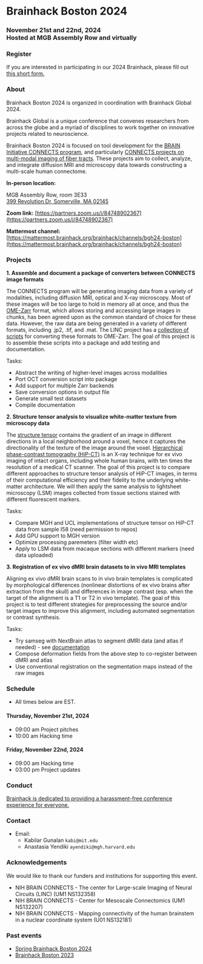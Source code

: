 
# Brainhack Boston 2024
### November 21st and 22nd, 2024 <BR> Hosted at MGB Assembly Row and virtually

### Register

If you are interested in participating in our 2024 Brainhack, please fill out [this short form.](https://forms.gle/rjnX8opcLvorguEk8)

### About
Brainhack Boston 2024 is organized in coordination with Brainhack Global 2024.

Brainhack Global is a unique conference that convenes researchers from across the globe and a myriad of disciplines to work together on innovative projects related to neuroscience.

Brainhack Boston 2024 is focused on tool development for the [BRAIN Initiative CONNECTS program](https://www.ninds.nih.gov/news-events/highlights-announcements/nih-brain-initiative-launches-projects-develop-innovative-technologies-map-brain-incredible-detail), and particularly [CONNECTS projects on multi-modal imaging of fiber tracts](https://reporter.nih.gov/search/Gv18N9u3AUeBAKNSlbkxuA/projects?sort_field=ic_serial_num&sort_order=desc). These projects aim to collect, analyze, and integrate diffusion MRI and microscopy data towards constructing a multi-scale human connectome.

**In-person location:**

MGB Assembly Row, room 3E33<BR>
[399 Revolution Dr, Somerville, MA 02145](https://maps.app.goo.gl/rBJ9CdUx3ntQdbcV9)<BR>

**Zoom link:**
[https://partners.zoom.us/j/84748902367](https://partners.zoom.us/j/84748902367)

**Mattermost channel:**
[https://mattermost.brainhack.org/brainhack/channels/bgh24-boston](https://mattermost.brainhack.org/brainhack/channels/bgh24-boston)

### Projects

**1. Assemble and document a package of converters between CONNECTS image formats**

The CONNECTS program will be generating imaging data from a variety of modalities, including diffusion MRI, optical and X-ray microscopy. Most of these images will be too large to hold in memory all at once, and thus the [OME-Zarr](https://link.springer.com/article/10.1007/s00418-023-02209-1) format, which allows storing and accessing large images in chunks, has been agreed upon as the common standard of choice for these data. However, the raw data are being generated in a variety of different formats, including .jp2, .tif, and .mat. The LINC project has a [collection of scripts](https://github.com/lincbrain/linc-convert) for converting these formats to OME-Zarr. The goal of this project is to assemble these scripts into a package and add testing and documentation.

Tasks:
-  Abstract the writing of higher-level images across modalities
-  Port OCT conversion script into package
-  Add support for multiple Zarr backends
-  Save conversion options in output file
-  Generate small test datasets
-  Compile documentation

**2. Structure tensor analysis to visualize white-matter texture from microscopy data**

The [structure tensor](https://en.wikipedia.org/wiki/Structure_tensor) contains the gradient of an image in different directions in a local neighborhood around a voxel, hence it captures the directionality of the texture of the image around the voxel. [Hierarchical phase-contrast tomography (HiP-CT)](https://mecheng.ucl.ac.uk/hip-ct/) is an X-ray technique for ex vivo imaging of intact organs, including whole human brains, with ten times the resolution of a medical CT scanner. The goal of this project is to compare different approaches to structure tensor analysis of HiP-CT images, in terms of their computational efficiency and their fidelity to the underlying white-matter architecture. We will then apply the same analysis to lightsheet microscopy (LSM) images collected from tissue sections stained with different fluorescent markers.

Tasks:
-  Compare MGH and UCL implementations of structure tensor on HiP-CT data from sample I58 (need permission to repos)
-  Add GPU support to MGH version
-  Optimize processing paremeters (filter width etc)
-  Apply to LSM data from macaque sections with different markers (need data uploaded)

**3. Registration of ex vivo dMRI brain datasets to in vivo MRI templates**

Aligning ex vivo dMRI brain scans to in vivo brain templates is complicated by morphological differences (nonlinear distortions of ex vivo brains after extraction from the skull) and differences in image contrast (esp. when the target of the alignment is a T1 or T2 in vivo template). The goal of this project is to test different strategies for preprocessing the source and/or target images to improve this alignment, including automated segmentation or contrast synthesis.

Tasks:
- Try samseg with NextBrain atlas to segment dMRI data (and atlas if needed) - see [documentation](https://surfer.nmr.mgh.harvard.edu/fswiki/HistoAtlasSegmentation)
- Compose deformation fields from the above step to co-register between dMRI and atlas
- Use conventional registration on the segmentation maps instead of the raw images

### Schedule
- All times below are EST.

#### Thursday, November 21st, 2024

- 09:00 am Project pitches
- 10:00 am Hacking time

#### Friday, November 22nd, 2024

- 09:00 am Hacking time
- 03:00 pm Project updates

###  Conduct

[Brainhack is dedicated to providing a harassment-free conference experience for everyone.](https://brainhack.org/code-of-conduct.html)

### Contact

- Email:
  - Kabilar Gunalan `kabi@mit.edu`
  - Anastasia Yendiki `ayendiki@mgh.harvard.edu`

### Acknowledgements

We would like to thank our funders and institutions for supporting this event.

- NIH BRAIN CONNECTS - The center for Large-scale Imaging of Neural Circuits (LINC) (UM1 NS132358)
- NIH BRAIN CONNECTS - Center for Mesoscale Connectomics (UM1 NS132207)
- NIH BRAIN CONNECTS - Mapping connectivity of the human brainstem in a nuclear coordinate system (U01 NS132181)

### Past events
- [Spring Brainhack Boston 2024](index.2024.04.md)
- [Brainhack Boston 2023](index.2023.12.md)

